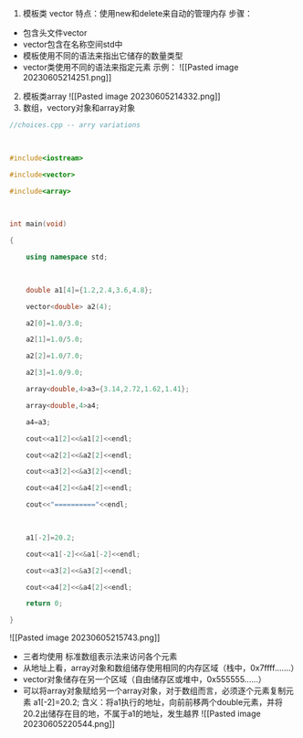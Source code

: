 1. 模板类 vector
特点：使用new和delete来自动的管理内存
步骤：
- 包含头文件vector
- vector包含在名称空间std中
- 模板使用不同的语法来指出它储存的数量类型
- vector类使用不同的语法来指定元素
示例：
![[Pasted image 20230605214251.png]]
2. 模板类array
![[Pasted image 20230605214332.png]]
3. 数组，vectory对象和array对象
```C++
//choices.cpp -- arry variations

  

#include<iostream>

#include<vector>

#include<array>

  

int main(void)

{

    using namespace std;

  

    double a1[4]={1.2,2.4,3.6,4.8};

    vector<double> a2(4);

    a2[0]=1.0/3.0;

    a2[1]=1.0/5.0;

    a2[2]=1.0/7.0;

    a2[3]=1.0/9.0;

    array<double,4>a3={3.14,2.72,1.62,1.41};

    array<double,4>a4;

    a4=a3;

    cout<<a1[2]<<&a1[2]<<endl;

    cout<<a2[2]<<&a2[2]<<endl;

    cout<<a3[2]<<&a3[2]<<endl;

    cout<<a4[2]<<&a4[2]<<endl;

    cout<<"=========="<<endl;

  

    a1[-2]=20.2;

    cout<<a1[-2]<<&a1[-2]<<endl;

    cout<<a3[2]<<&a3[2]<<endl;

    cout<<a4[2]<<&a4[2]<<endl;

    return 0;

}
```
![[Pasted image 20230605215743.png]]
 - 三者均使用 标准数组表示法来访问各个元素
 - 从地址上看，array对象和数组储存使用相同的内存区域（栈中，0x7ffff.......）
 - vector对象储存在另一个区域（自由储存区或堆中，0x555555......）
 - 可以将array对象赋给另一个array对象，对于数组而言，必须逐个元素复制元素
a1\[-2]=20.2;
含义：将a1执行的地址，向前前移两个double元素，并将20.2出储存在目的地，不属于a1的地址，发生越界
![[Pasted image 20230605220544.png]]